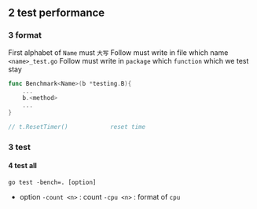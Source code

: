 ## 2 test performance
### 3  format
First alphabet of `Name` must `大写` 
Follow must write in file which name `<name>_test.go` 
Follow must write in `package` which `function` which we test   stay

```go
func Benchmark<Name>(b *testing.B){
	...
	b.<method>
	...
}

// t.ResetTimer()			 reset time
```



### 3  test

#### 4   test all
```shell
go test -bench=. [option]
```

* option
`-count <n>` : count
`-cpu <n>` : format of `cpu`
